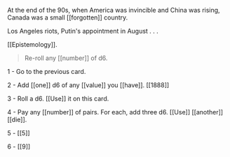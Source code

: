 At the end of the 90s, when America was invincible and China was rising, Canada was a small [[forgotten]] country.

Los Angeles riots, Putin's appointment in August . . . 

[[Epistemology]].

>Re-roll any [[number]] of d6.

1 - Go to the previous card.

2 - Add [[one]] d6 of any [[value]] you [[have]]. [[1888]]

3 - Roll a d6. [[Use]] it on this card.

4 - Pay any [[number]] of pairs. For each, add three d6. [[Use]] [[another]] [[die]].

5 - [[5]]

6 - [[9]]

